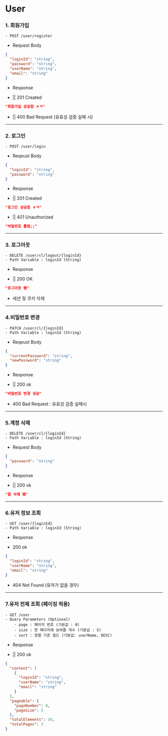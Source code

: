 
# User

### 1. 회원가입 
    - POST /user/register
   

- Request Body
```json
{
  "loginId": "string",
  "password": "string",
  "userName": "string",
  "email": "string"
}

```

- Response


- || 201 Created
```json
"회원가입 성공함 ㅊㅋ"
```
- || 400 Bad Request (유효성 검증 실패 시)

***
### 2. 로그인
    - POST /user/login
   

- Reqeust Body
```json
{
  "loginId": "string",
  "password": "string"
}
```
- Response


- || 201 Created
```json
"로그인 성공함 ㅊㅋ"
```
- || 401 Unauthorized
```json
"비밀번호 틀림;;"
```
***
### 3. 로그아웃
    - DELETE /user/cl/logout/{loginId}
    - Path Variable : loginId (String)

- Response 


-  || 200 OK
```json
"로그아웃 됌"
```
- 세션 및 쿠키 삭제

***

### 4.비밀번호 변경
    - PATCH /user/cl/{loginId}
    - Path Variable : loginId (String)

- Reqeust Body
```json
{
  "currentPassword": "string",
  "newPassword": "string"
}
```

- Response


- || 200 ok
```json
"비밀번호 변경 성공"
```
- 400 Bad Request : 유효성 검증 실패시
***

### 5.계정 삭제
    - DELETE /user/cl/{loginId}
    - Path Variable : loginId (String)

- Request Body
```json
{
  "password": "string"
}
```
- Response


- || 200 ok
```json
"잘 삭제 됌"
```
***

### 6.유저 정보 조회
    - GET /user/{loginId}
    - Path Variable : loginId (String)

- Response


- 200 ok
```json
{
  "loginId": "string",
  "userName": "string",
  "email": "string"
}
```
- 404 Not Found (유저가 없을 경우)
***
### 7.유저 전체 조회 (페이징 적용)
    - GET /user
    - Query Parameters (Optional)
        - page : 페이지 번호 (기본값 : 0)
        - size : 한 페이지에 보여줄 개수 (기본값 : 5)
        - sort : 정렬 기준 필드 (기본값: userName, DESC)
    
- Response


- || 200 ok
```json
{
  "content": [
    {
      "loginId": "string",
      "userName": "string",
      "email": "string"
    }
  ],
  "pageable": {
    "pageNumber": 0,
    "pageSize": 5
  },
  "totalElements": 10,
  "totalPages": 2
}

```


    
